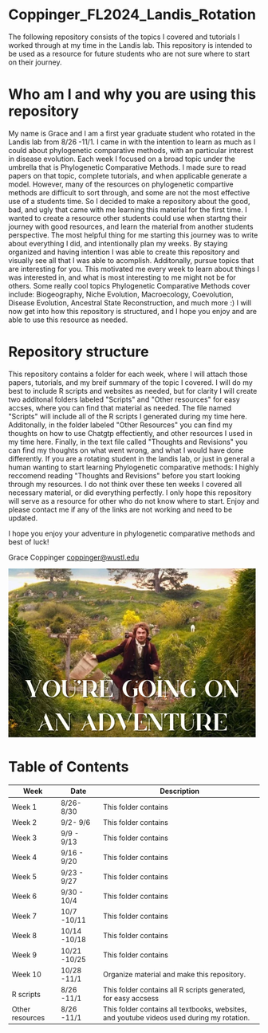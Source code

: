 # Coppinger_FL2024_Landis_Rotation
The following repository consists of the topics I covered and tutorials I worked through at my time in the Landis lab. This repository is intended to be used as a resource for future students who are not sure where to start on their journey.
# Who am I and why you are using this repository
My name is Grace and I am a first year graduate student who rotated in the Landis lab from 8/26 -11/1. I came in with the intention to learn as much as I could about phylogenetic comparative methods, with an particular interest in disease evolution. Each week I focused on a broad topic under the umbrella that is Phylogenetic Comparative Methods. I made sure to read papers on that topic, complete tutorials, and when applicable generate a model. However, many of the resources on phylogenetic compartive methods are difficult to sort through, and some are not the most effective use of a students time. So I decided to make a repository about the good, bad, and ugly that came with me learning this material for the first time. I wanted to create a resource other students could use when startng their journey with good resources, and learn the material from another students perspective. The most helpful thing for me starting this journey was to write about everything I did, and intentionally plan my weeks. By staying organized and having intention I was able to create this repository and visually see all that I was able to acomplish. Additonally, pursue topics that are interesting for you. This motivated me every week to learn about things I was interested in, and what is most interesting to me might not be for others. Some really cool topics Phylogenetic Comparative Methods cover include: Biogeography, Niche Evolution, Macroecology, Coevolution, Disease Evolution, Ancestral State Reconstruction, and much more :) I will now get into how this repository is structured, and I hope you enjoy and are able to use this resource as needed. 


# Repository structure
This repository contains a folder for each week, where I will attach those papers, tutorials, and my breif summary of the topic I covered. I will do my best to include R scripts and websites as needed, but for clarity I will create two additonal folders labeled "Scripts" and "Other resources" for easy accses, where you can find that material as needed. The file named "Scripts" will include all of the R scripts I generated during my time here. Additonally, in the folder labeled "Other Resources" you can find my thoughts on how to use Chatgtp effectiently, and other resources I used in my time here. Finally, in the text file called "Thoughts and Revisions" you can find my thoughts on what went wrong, and what I would have done differently. If you are a rotating student in the landis lab, or just in general a human wanting to start learning Phylogenetic comparative methods: I highly reccomend reading "Thoughts and Revisions" before you start looking through my resources. I do not think over these ten weeks I covered all necessary material, or did everything perfectly. I only hope this repository will serve as a resource for other who do not know where to start. Enjoy and please contact me if any of the links are not working and need to be updated.

I hope you enjoy your adventure in phylogenetic comparative methods and best of luck!

Grace Coppinger
coppinger@wustl.edu

![Adventure](/Other_resources/Adventure.png)
# Table of Contents

<center>

| Week | Date | Description |
|-------|------------|-------------|
| Week 1        | 8/26- 8/30 | This folder contains |
| Week 2        | 9/2- 9/6 | This folder contains |
| Week 3        | 9/9 - 9/13 | This folder contains |
| Week 4        | 9/16 - 9/20 | This folder contains |
| Week 5        | 9/23 - 9/27 | This folder contains |
| Week 6        | 9/30 - 10/4 | This folder contains |
| Week 7        | 10/7 -10/11 | This folder contains |
| Week 8        | 10/14 -10/18 | This folder contains |
| Week 9        | 10/21 -10/25 | This folder contains |
| Week 10       | 10/28 -11/1 | Organize material and make this repository. |
| R scripts        | 8/26 -11/1 | This folder contains all R scripts generated, for easy accsess|
| Other resources        | 8/26 -11/1 | This folder contains all textbooks, websites, and youtube videos used during my rotation.|
</center>
